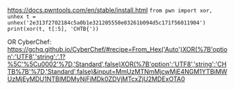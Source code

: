 





https://docs.pwntools.com/en/stable/install.html
`from pwn import xor, unhex
t = unhex('2e313f2702184c5a0b1e321205550e03261b094d5c171f56011904')
print(xor(t, t[:5], 'CHTB{'))
`

OR CyberChef: https://gchq.github.io/CyberChef/#recipe=From_Hex('Auto')XOR(%7B'option':'UTF8','string':'.1?%5C'%5Cu0002'%7D,'Standard',false)XOR(%7B'option':'UTF8','string':'CHTB%7B'%7D,'Standard',false)&input=MmUzMTNmMjcwMjE4NGM1YTBiMWUzMjEyMDU1NTBlMDMyNjFiMDk0ZDVjMTcxZjU2MDExOTA0
